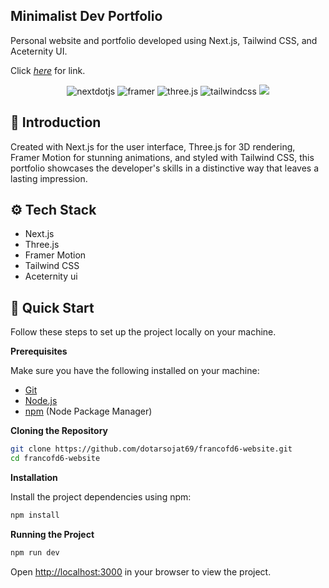 ## Minimalist Dev Portfolio

Personal website and portfolio developed using Next.js, Tailwind CSS, and Aceternity UI.

Click [_here_]() for link.

  <div align="center">
    <img src="https://img.shields.io/badge/-Next_JS-black?style=for-the-badge&logoColor=white&logo=nextdotjs&color=000000" alt="nextdotjs" />
    <img src="https://img.shields.io/badge/-Framer-black?style=for-the-badge&logoColor=white&logo=framer&color=0055FF" alt="framer" />
    <img src="https://img.shields.io/badge/-Three_JS-black?style=for-the-badge&logoColor=white&logo=threedotjs&color=000000" alt="three.js" />
    <img src="https://img.shields.io/badge/-Tailwind_CSS-black?style=for-the-badge&logoColor=white&logo=tailwindcss&color=06B6D4" alt="tailwindcss" />
    <img src="https://img.shields.io/badge/-Aceternity_UI-black?style=for-the-badge&logoColor=black&logo=aceternityui&color=FFA2BC" />
  </div>

## <a name="introduction">🤖 Introduction</a>

Created with Next.js for the user interface, Three.js for 3D rendering, Framer Motion for stunning animations, and styled with Tailwind CSS, this portfolio showcases the developer's skills in a distinctive way that leaves a lasting impression.

## <a name="tech-stack">⚙️ Tech Stack</a>

- Next.js
- Three.js
- Framer Motion
- Tailwind CSS
- Aceternity ui

## <a name="quick-start">🤸 Quick Start</a>

Follow these steps to set up the project locally on your machine.

**Prerequisites**

Make sure you have the following installed on your machine:

- [Git](https://git-scm.com/)
- [Node.js](https://nodejs.org/en)
- [npm](https://www.npmjs.com/) (Node Package Manager)

**Cloning the Repository**

```bash
git clone https://github.com/dotarsojat69/francofd6-website.git
cd francofd6-website
```

**Installation**

Install the project dependencies using npm:

```bash
npm install
```

**Running the Project**

```bash
npm run dev
```

Open [http://localhost:3000](http://localhost:3000) in your browser to view the project.

#